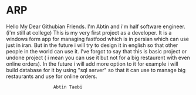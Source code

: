# ARP
Hello My Dear Githubian Friends.
I'm Abtin and i'm half software engineer. (i'm still at college)
This is my very first project as a developer.
It is a windows form app for managing fastfood which is in persian which can use just in iran. But in the future i will try to design it in english so that other people in the world can use it.
I've forgot to say that this is basic project or undone project ( i mean you can use it but not for a big restaurent with even online orders).
In the future i will add more option to it for example i will build database for it by using "sql server" so that it can use to manage big restaurants and use for online orders. 



                      Abtin Taebi 
